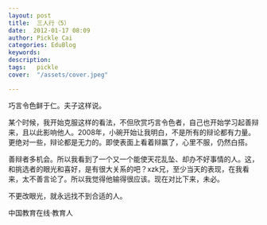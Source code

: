```yaml
---
layout: post  
title:  三人行（5）  
date:  2012-01-17 08:09  
author: Pickle Cai  
categories: EduBlog  
keywords: 
description:   
tags:	pickle   
cover:  "/assets/cover.jpeg"  

---  
```

    
巧言令色鲜于仁。夫子这样说。

某个时候，我开始克服这样的看法，不但欣赏巧言令色者，自己也开始学习起善辩来，且以此影响他人。2008年，小碗开始让我明白，不是所有的辩论都有力量。更绝对一些，辩论都是无力的。即使表面上看着辩赢了，心里不服，仍然白搭。

善辩者多机会。所以我看到了一个又一个能使天花乱坠、却办不好事情的人。这，和挑选者的眼光和喜好，是有很大关系的吧？xzk兄，至少当天的表现，在我看来，太不善言论了。所以我觉得他输得很应该。现在对比下来，未必。

不更改眼光，就永远找不到合适的人。				

		    
 中国教育在线·教育人

